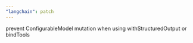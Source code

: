 ```yaml
---
"langchain": patch
---
```


prevent ConfigurableModel mutation when using withStructuredOutput or bindTools
